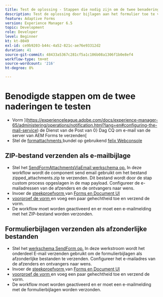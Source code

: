 ```yaml
---
title: Test de oplossing - Stappen die nodig zijn om de twee benaderingen te testen
description: Test de oplossing door bijlagen aan het formulier toe te voegen en activeer de workflow om de e-mail te verzenden.
feature: Adaptive Forms
version: Experience Manager 6.5
topic: Development
role: Developer
level: Beginner
kt: kt-8049
exl-id: ce9b9203-b44c-4a52-821c-ae76e93312d2
duration: 41
source-git-commit: 48433a5367c281cf5a1c106b08a1306f1b0e8ef4
workflow-type: tm+mt
source-wordcount: '216'
ht-degree: 0%

---
```


# Benodigde stappen om de twee naderingen te testen

* Vorm ](https://experienceleague.adobe.com/docs/experience-manager-65/administering/operations/notification.html?lang=en#configuring-the-mail-service) de Dienst van de Post van 0} Dag CQ om e-mail van de server van AEM Forms te verzenden[
* Stel de [ formattachments ](assets/formattachments.formattachments.core-1.0-SNAPSHOT.jar) bundel op gebruikend [ felix Webconsole ](http://localhost:4502/system/console/bundles)

## ZIP-bestand verzenden als e-mailbijlage



* Stel het [ SendFormAttachmentsViaEmail werkschema op.](assets/zipped-form-attachments-model.zip) In deze workflow wordt de component send email gebruikt om het bestand zipped_attachments.zip te verzenden. Dit bestand wordt door de stap custom process opgeslagen in de map payload. Configureer de e-mailadressen van de afzenders en de ontvangers naar wens.
* Invoer de [ steekproefvorm ](assets/zip-form-attachments-form.zip) van [ Forms en Document UI ](http://localhost:4502/aem/forms.html/content/dam/formsanddocuments)
* [ voorproef de vorm ](http://localhost:4502/content/dam/formsanddocuments/zippformattachments/jcr:content?wcmmode=disabled) en voeg een paar gehechtheid toe en verzend de vorm.
* De workflow moet worden geactiveerd en er moet een e-mailmelding met het ZIP-bestand worden verzonden.

## Formulierbijlagen verzenden als afzonderlijke bestanden

* Stel het [ werkschema SendForm op.](assets/send-form-attachments-model.zip) In deze werkstroom wordt het onderdeel E-mail verzenden gebruikt om de formulierbijlagen als afzonderlijke bestanden te verzenden. Configureer het e-mailadres van de afzenders en ontvangers naar wens.
* Invoer de [ steekproefvorm ](assets/send-list-attachments-form.zip) van [ Forms en Document UI ](http://localhost:4502/aem/forms.html/content/dam/formsanddocuments)
* [ voorproef de vorm ](http://localhost:4502/content/dam/formsanddocuments/sendlistofattachments/jcr:content?wcmmode=disabled) en voeg een paar gehechtheid toe en verzend de vorm.
* De workflow moet worden geactiveerd en er moet een e-mailmelding met de formulierbijlagen worden verzonden.

